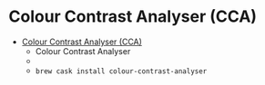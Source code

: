 # Colour Contrast Analyser (CCA)
- [Colour Contrast Analyser (CCA)](https://developer.paciellogroup.com/resources/contrastanalyser/)
  -  Colour Contrast Analyser
  - 
  - `brew cask install colour-contrast-analyser`
